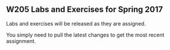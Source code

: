 ## W205 Labs and Exercises for Spring 2017

Labs and exercises will be released as they are assigned.  

You simply need to pull the latest changes to get the most recent assignment.
